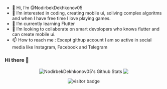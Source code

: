 - 👋 Hi, I’m @NodirbekDekhkonov05
- 👀 I’m interested in coding, creating mobile ui, soliving complex algoritms and when I have free time I love playing games.
- 🌱 I’m currently learning Flutter
- 💞️ I’m looking to collaborate on smart devolopers who knows flutter and can create mobile ui.
- 📫 How to reach me : Except githup account I am so active in social media like Instagram, Facebook and Telegram

<!---
NodirbekDekhkonov05/NodirbekDekhkonov05 is a ✨ special ✨ repository because its `README.md` (this file) appears on your GitHub profile.
You can click the Preview link to take a look at your changes.
--->

### Hi there 👋

<p align='center'>
  <img align="center" src="https://github-readme-stats.vercel.app/api?username=NodirbekDekhkonov05&show_icons=true&title_color=fff&icon_color=79ff97&text_color=efefef&bg_color=24292e" alt="NodirbekDekhkonov05's Github Stats">

<img align="center" src="https://github-readme-stats.vercel.app/api/top-langs/?username=NodirbekDekhkonov05&layout=compact&bg_color=0,73FA79,73FDFF,7A81FF&theme=graywhite&langs_count=10&exclude_repo=kasweb">
    </p>

<p align='center'>
  <img src="https://visitor-badge.glitch.me/badge?page_id=BahromjonPolat" alt="visitor badge"/>
</p>


